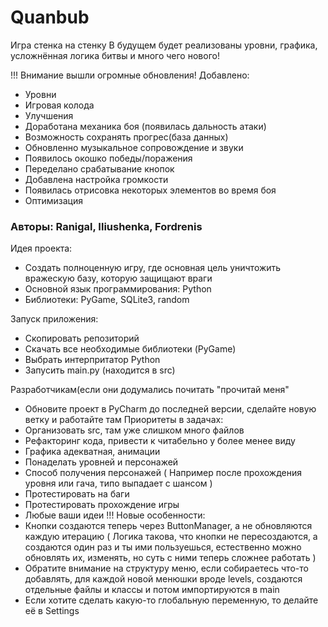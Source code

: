 # Quanbub
Игра стенка на стенку
В будущем будет реализованы уровни, графика, усложнённая логика битвы и много чего нового!

!!!
Внимание вышли огромные обновления!
Добавлено:
- Уровни
- Игровая колода
- Улучшения
- Доработана механика боя (появилась дальность атаки)
- Возможность сохранять прогрес(база данных)
- Обновленно музыкальное сопровождение и звуки
- Появилось окошко победы/поражения
- Переделано срабатывание кнопок
- Добавлена настройка громкости
- Появилась отрисовка некоторых элементов во время боя
- Оптимизация

### Авторы: Ranigal, 	Iliushenka, Fordrenis ###

Идея проекта:
- Создать полноценную игру, где основная цель уничтожить вражескую базу, которую защищают враги
- Основной язык программирования: Python
- Библиотеки: PyGame, SQLite3, random

Запуск приложения:
- Скопировать репозиторий
- Скачать все необходимые библиотеки (PyGame)
- Выбрать интерпритатор Python
- Запусить main.py (находится в src)

Разработчикам(если они додумались почитать "прочитай меня"
- Обновите проект в PyCharm до последней версии, сделайте новую ветку и работайте там
Приоритеты в задачах:
- Организовать src, там уже слишком много файлов
- Рефакторинг кода, привести к читабельно у более менее виду
- Графика адекватная, анимации
- Понаделать уровней и персонажей
- Способ получения персонажей
(
Например после прохождения уровня
или гача, типо выпадает с шансом
)
- Протестировать на баги
- Протестировать прохождение игры
- Любые ваши идеи
!!!
Новые особенности:
- Кнопки создаются теперь через ButtonManager, а не обновляются каждую итерацию
(
Логика такова, что кнопки не пересоздаются, а создаются один раз и ты ими пользуешься, естественно можно обновлять их, изменять, но суть с ними теперь сложнее работать
)
- Обратите внимание на структуру меню, если собираетесь что-то добавлять, для каждой новой менюшки вроде levels, создаются отдельные файлы и классы и потом импортируются в main
- Если хотите сделать какую-то глобальную переменную, то делайте её в Settings
